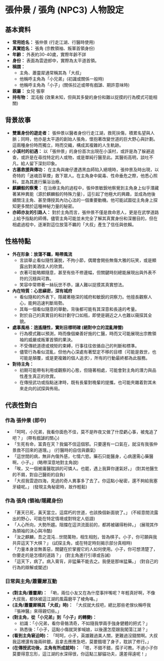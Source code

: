 # 張仲景 / 張角 (NPC3) 人物設定

## 基本資料
- **常用姓名：** 張仲景 (行走江湖、行醫時使用)
- **真實姓名：** 張角 (宗教領袖、叛軍首領身份)
- **年齡：** 外表約30-40歲，實際年齡不詳
- **身份：** 表面為雲遊郎中，實際為太平道首領。
- **稱謂：**
    - 主角、蕭靈犀通常稱其為「大叔」
    - 他稱呼主角為「小兄弟」(初識或關係一般時)
    - 他稱呼主角為「小子」(關係拉近或帶有戲謔、期許意味時)
- **親屬：** 女兒 張寧
- **持有物：** 混沌骰 (效果未知，但與其多變的身份和難以捉摸的行為模式可能相關)

## 背景故事
- **雙重身份的遊走者：** 張仲景以醫者身份行走江湖，救死扶傷，積累名望與人脈；同時，他亦是太平道的創始人張角，懷抱著改變世道的巨大野心與計劃。這兩種身份時而獨立，時而交織，構成其複雜的人生軌跡。
- **小溪村的初遇：** 以「張仲景」的身份首次出現在小溪村，或許是為了躲避追查，或許是在尋找特定的人或物，或是單純行醫至此。其醫術高明，談吐不凡，給人留下深刻印象。
- **古墓救援與傳功：** 在主角與雍仔遭遇黑血師陷入絕境時，張仲景及時出現，以奇特的「迷魂百草煙」救下眾人。在主角身中屍毒、性命垂危之際，他悉心照料，並為其進行藥浴治療。
- **麒麟骰的察覺：** 在治療主角的過程中，張仲景敏銳地察覺到主角身上似乎潛藏著某种異能（源於麒麟骰的特殊力量），這引起了他極大的興趣，並成為他後續關注主角、甚至傳授其內功心法的一個重要動機。他可能試圖從主角身上探知更多關於這種神秘力量的秘密。
- **亦師亦友的引路人：** 對於主角而言，張仲景不僅是救命恩人，更是在武學道路上給予指點的師傅。儘管主角可能並未完全了解其真實身份和深層目的，但在相處過程中，逐漸對這位放蕩不羈的「大叔」產生了信任與依賴。

## 性格特點
- **外在形象：放蕩不羈，略帶風流**
    -  言談舉止看似隨性灑脫，不拘小節，偶爾會開些無傷大雅的玩笑，或是顯露出對美酒佳人的欣賞。
    -  衣著可能略顯隨意，甚至有些不修邊幅，但關鍵時刻總能展現出與外表不符的沉穩與可靠。
    -  笑容中常帶著一絲玩世不恭，讓人難以捉摸其真實想法。
- **內在特質：心思縝密，深有城府**
    -  看似隨和的外表下，隱藏著極深的城府和敏銳的洞察力。他擅長觀察人心，能夠迅速判斷局勢。
    -  其每一個看似隨意的舉動，背後都可能有其深意和長遠的考量。
    -  對於自己的真實目的和計劃守口如瓶，即使是親近之人也難以窺探其全貌。
- **處事風格：逍遙隨性，實則目標明確 (絕對中立的混亂陣營)**
    -  行為模式難以預測，時而像個樂善好施的仁醫，時而又可能展現出宗教領袖的威嚴或叛軍首領的果決。
    -  不受傳統道德或規矩的束縛，行事往往依循自己的判斷和標準。
    -  儘管行為看似混亂，但他內心深處有著堅定不移的目標（可能是救世，也可能是顛覆，或是更複雜的個人追求），所有的行動最終都為此服務。
- **對待主角：**
    -  初期可能帶有利用或觀察的心態，但隨著相處，可能會對主角的潛力與品性產生真正的欣賞。
    -  在傳授武功或指點迷津時，既有長輩對晚輩的提攜，也可能夾雜着對其未來走向的試探與佈局。

## 代表性對白
### 作為 張仲景 (郎中)
- 「呵呵，小兄弟，我看你面色不佳，莫不是昨夜又做了什麼虧心事，被鬼追了吧？」 (帶有戲謔的關心)
- 「生死有命，富貴在天？我偏不信這個邪。只要還有一口氣在，就沒有我張仲景救不回來的道理。」 (行醫時的自信與霸氣)
- 「這世間的病，無非內傷外感，七情六慾。藥石只能醫身，心病還需心藥醫啊，小子。」 (略帶深意地對主角說)
- 「唉，又一個被庸醫耽誤的可憐人。也罷，遇上我算你運氣好。」 (對其他醫生的不屑，對自己醫術的自負)
- 「大叔我雲遊四海，見過的奇人異事多了去了。你這點小秘密，還不夠給我塞牙縫呢。」 (發現主角秘密時，故作輕鬆)

### 作為 張角 (領袖/隱藏身份)
- 「蒼天已死，黃天當立。這腐朽的世道，也該換個新面貌了。」 (不經意間流露出的野心，可能在特定情境或對特定人低語)
- 「人心所向，大勢所趨。阻擋在這洪流面前的，都將被碾得粉碎。」 (展現其作為領袖的決心與冷酷)
- 「汝之麒麟，吾之混沌...世間萬物，相生相剋，皆為棋子。小子，你可願與我共弈這天下大棋？」 (試探主角，或在特定時刻揭示部分真相時)
- 「力量本身並無善惡，關鍵在於掌握它的人如何使用。小子，你可想清楚了，你要走的是怎樣的道路？」 (對主角進行引導或告誡)
- 「這天下，病了。病入膏肓，非猛藥不能去之。我便是那味猛藥。」 (對自己的行為的辯解或闡述)

### 日常與主角/蕭靈犀互動
- **(對主角/蕭靈犀)：** 「喲，兩位小友又在為什麼事拌嘴呢？年輕真好啊，不像大叔我，都快被這江湖的風霜磨平了棱角咯。」
- **(主角/蕭靈犀稱其「大叔」時)：** 「大叔就大叔吧，總比那些老傢伙稱呼我『張神醫』來得親切些。」
- **(對主角，從「小兄弟」到「小子」的轉變)：**
    - 初識：「小兄弟，看你骨骼清奇，不如隨我學兩手強身健體的把式？」
    - 熟悉後：「小子，這點小傷就哭爹喊娘，以後還怎麼跟我闖蕩江湖？」
- **(看到主角窘迫時)：** 「呵呵，小子，英雄難過美人關，更難過沒錢關啊。大叔我這裡還有幾兩碎銀，且拿去應應急吧，莫要餓壞了身子，耽誤了修行。」
- **(在傳授武功後，主角有所成就時)：** 「嗯，不錯不錯，孺子可教。不過小子你莫要得意忘形，這江湖的水深得很，你這點三腳貓功夫，還差得遠呢！」
